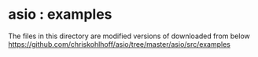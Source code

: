 asio : examples
===============

The files in this directory are modified versions of  downloaded from below  
https://github.com/chriskohlhoff/asio/tree/master/asio/src/examples
